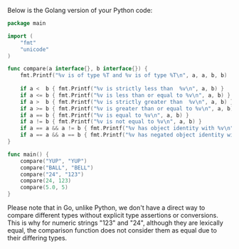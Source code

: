  Below is the Golang version of your Python code:

```Go
package main

import (
	"fmt"
	"unicode"
)

func compare(a interface{}, b interface{}) {
    fmt.Printf("%v is of type %T and %v is of type %T\n", a, a, b, b)
    
    if a <  b { fmt.Printf("%v is strictly less than  %v\n", a, b) }
    if a <= b { fmt.Printf("%v is less than or equal to %v\n", a, b) }
    if a >  b { fmt.Printf("%v is strictly greater than  %v\n", a, b) }
    if a >= b { fmt.Printf("%v is greater than or equal to %v\n", a, b) }
    if a == b { fmt.Printf("%v is equal to %v\n", a, b) }
    if a != b { fmt.Printf("%v is not equal to %v\n", a, b) }
    if a == a && a != b { fmt.Printf("%v has object identity with %v\n", a, b) }
    if a == a && a == b { fmt.Printf("%v has negated object identity with %v\n", a, b) }
}

func main() {
	compare("YUP", "YUP")
    compare("BALL", "BELL")
    compare("24", "123")
    compare(24, 123)
    compare(5.0, 5)
}
```
Please note that in Go, unlike Python, we don't have a direct way to compare different types without explicit type assertions or conversions. This is why for numeric strings "123" and "24", although they are lexically equal, the comparison function does not consider them as equal due to their differing types.
